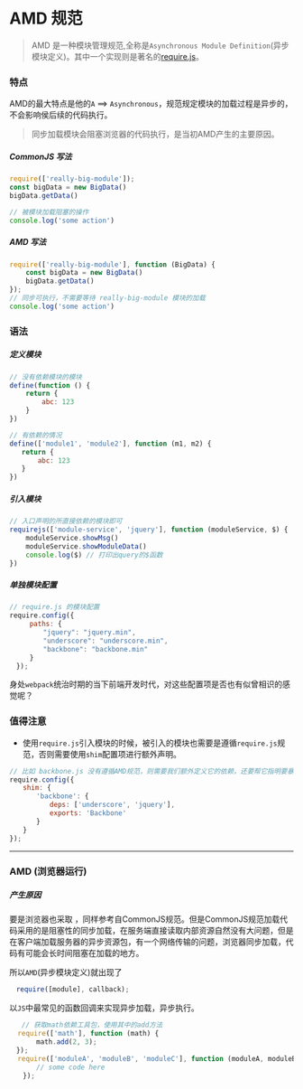 # AMD 规范

> AMD 是一种模块管理规范,全称是`Asynchronous Module Definition`(异步模块定义)。其中一个实现则是著名的[require.js](https://requirejs.org/)。

### 特点
AMD的最大特点是他的`A` ==> `Asynchronous`，规范规定模块的加载过程是异步的，不会影响侯后续的代码执行。
> 同步加载模块会阻塞浏览器的代码执行，是当初AMD产生的主要原因。
##### CommonJS 写法
```js
require(['really-big-module']);
const bigData = new BigData()
bigData.getData()

// 被模块加载阻塞的操作
console.log('some action')
```
##### AMD 写法
```js
require(['really-big-module'], function (BigData) {
    const bigData = new BigData()
    bigData.getData()
});
// 同步可执行，不需要等待 really-big-module 模块的加载
console.log('some action')
```

### 语法

##### 定义模块
```js
// 没有依赖模块的模块
define(function () {
    return {
        abc: 123
    }
})

// 有依赖的情况
define(['module1', 'module2'], function (m1, m2) {
   return {
       abc: 123
   }
})
```

##### 引入模块
```js
// 入口声明的所直接依赖的模块即可
requirejs(['module-service', 'jquery'], function (moduleService, $) {
    moduleService.showMsg()
    moduleService.showModuleData()
    console.log($) // 打印出query的$函数
})
```

##### 单独模块配置
```js
// require.js 的模块配置
require.config({
　　　paths: {
　　　　　"jquery": "jquery.min",
　　　　　"underscore": "underscore.min",
　　　　　"backbone": "backbone.min"
　　　}
　});
```

身处`webpack`统治时期的当下前端开发时代，对这些配置项是否也有似曾相识的感觉呢？

### 值得注意

* 使用`require.js`引入模块的时候，被引入的模块也需要是遵循`require.js`规范，否则需要使用`shim`配置项进行额外声明。

```js
// 比如 backbone.js 没有遵循AMD规范，则需要我们额外定义它的依赖，还要帮它指明要暴露哪些对象
require.config({
　　shim: {
　　　　'backbone': {
　　　　　　deps: ['underscore', 'jquery'],
　　　　　　exports: 'Backbone'
　　　　}
　　}
});
```


___
### AMD (浏览器运行)
##### 产生原因
要是浏览器也采取 ，同样参考自CommonJS规范。但是CommonJS规范加载代码采用的是阻塞性的同步加载，在服务端直接读取内部资源自然没有大问题，但是在客户端加载服务器的异步资源包，有一个网络传输的问题，浏览器同步加载，代码有可能会长时间阻塞在加载的地方。

所以`AMD`(异步模块定义)就出现了
```js
　require([module], callback);
```
以`JS`中最常见的函数回调来实现异步加载，异步执行。
```js
   // 获取math依赖工具包，使用其中的add方法
  require(['math'], function (math) {
　　　　math.add(2, 3);
　});
  require(['moduleA', 'moduleB', 'moduleC'], function (moduleA, moduleB, moduleC){
　　　　// some code here
　　});
```
